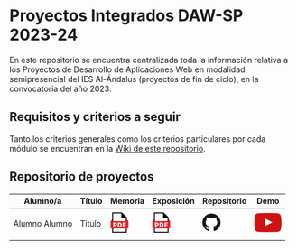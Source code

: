 # Proyectos Integrados DAW-SP 2023-24

En este repositorio se encuentra centralizada toda la información relativa a los Proyectos de Desarrollo de Aplicaciones Web en modalidad semipresencial del IES Al-Ándalus (proyectos de fin de ciclo), en la convocatoria del año 2023.

## Requisitos y criterios a seguir

Tanto los criterios generales como los criterios particulares por cada módulo se encuentran en la [Wiki de este repositorio](pialandalus/proyectos-daw-2023/wiki).

## Repositorio de proyectos

<div align="center">
  
| Alumno/a | Título | Memoria | Exposición | Repositorio | Demo |
| ------------- | ------------- | ------------- | ------------- | ------------- | ------------- |
| Alumno Alumno  | Titulo  | [<img src="img/pdf.png">](pdf/memoria.pdf)  | [<img src="img/pdf.png">](pdf/presentación.pdf)  | [<img src="img/github.png">](https://github.com/)  | [<img src="img/youtube.png">](https://www.youtube.com)  |

</div>
